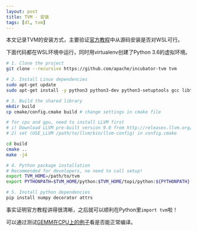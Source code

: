 ```yaml
---
layout: post
title: TVM - 安装
tags: [dl, tvm]
---
```


本文记录TVM的安装方式，主要验证[官方教程](https://docs.tvm.ai/install/from_source.html)中从源码安装是否对WSL可行。

<!--more-->

下面代码都在WSL环境中运行，同时用virtualenv创建了Python 3.6的虚拟环境。

```bash
# 1. Clone the project
git clone --recursive https://github.com/apache/incubator-tvm tvm

# 2. Install Linux dependencies
sudo apt-get update
sudo apt-get install -y python3 python3-dev python3-setuptools gcc libtinfo-dev zlib1g-dev build-essential cmake libedit-dev libxml2-dev

# 3. Build the shared library
mkdir build
cp cmake/config.cmake build # change settings in cmake file

# for cpu and gpu, need to install LLVM first
# i) Download LLVM pre-built version 9.0 from http://releases.llvm.org/download.html
# 2) set (USE_LLVM /path/to/llvm/bin/llvm-config) in config.cmake

cd build
cmake ..
make -j4

# 4. Python package installation
# Recommended for developers, no need to call setup!
export TVM_HOME=/path/to/tvm
export PYTHONPATH=$TVM_HOME/python:$TVM_HOME/topi/python:${PYTHONPATH}

# 5. Install python dependencies
pip install numpy decorator attrs
```

事实证明官方教程讲得很清晰，之后就可以顺利在Python里`import tvm`啦！

可以通过测试[GEMM在CPU上的例子](https://docs.tvm.ai/tutorials/optimize/opt_gemm.html#sphx-glr-tutorials-optimize-opt-gemm-py)看是否能正常编译。